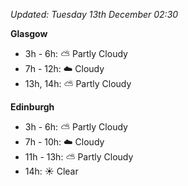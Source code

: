 *Updated: Tuesday 13th December 02:30*

**Glasgow**

* 3h - 6h: :partly_sunny: Partly Cloudy
* 7h - 12h: :cloud: Cloudy
* 13h, 14h: :partly_sunny: Partly Cloudy

**Edinburgh**

* 3h - 6h: :partly_sunny: Partly Cloudy
* 7h - 10h: :cloud: Cloudy
* 11h - 13h: :partly_sunny: Partly Cloudy
* 14h: :sunny: Clear
